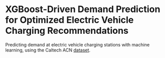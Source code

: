 # XGBoost-Driven Demand Prediction for Optimized Electric Vehicle Charging Recommendations
Predicting demand at electric vehicle charging stations with machine learning, using the Caltech ACN [dataset](https://ev.caltech.edu/dataset).
